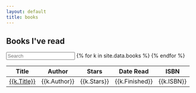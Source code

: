 ```yaml
---
layout: default
title: books
---
```


## Books I've read

<input type="text" id="searchInput"  placeholder="Search" title="Type in a name">
<table class = "sortable" id="myTable">
	<thead>
	<tr class="header">
		<th>Title</th>
		<th>Author</th>
		<th>Stars</th>
		<th>Date Read</th>
		<th class="no-sort">ISBN</th>
	</tr>
	</thead>
	<tbody>
	{% for k in site.data.books %}
	<tr>
		<td><a href="/books/{{k.id}}.html">{{k.Title}}</a></td>
		<td>{{k.Author}}</td>
		<td>{{k.Stars}}</td>
		<td>{{k.Finished}}</td>
		<td>{{k.ISBN}}</td>
	</tr>
	{% endfor %}
	</tbody>
</table>

<!--Add sortable table javascript and css-->
<!--<link href="https://cdn.jsdelivr.net/gh/tofsjonas/sortable@latest/dist/sortable.min.css" rel="stylesheet" />-->
<script>
document.addEventListener("click", function(d) {
    try {
        var A = d.shiftKey || d.altKey,
            f = function k(a, l) {
                return a.nodeName === l ? a : k(a.parentNode, l)
            }(d.target, "TH"),
            v = f.parentNode,
            w = v.parentNode,
            g = w.parentNode;
        if ("THEAD" === w.nodeName && g.classList.contains("sortable") && !f.classList.contains("no-sort")) {
            var h = v.cells;
            for (d = 0; d < h.length; d++) h[d] !== f && h[d].removeAttribute("aria-sort");
            h = "descending";
            ("descending" === f.getAttribute("aria-sort") || g.classList.contains("asc") && "ascending" !== f.getAttribute("aria-sort")) &&
            (h = "ascending");
            f.setAttribute("aria-sort", h);
            g.dataset.timer && clearTimeout(+g.dataset.timer);
            g.dataset.timer = setTimeout(function() {
                (function(a, l) {
                    function k(b) {
                        if (b) {
                            if (l && b.dataset.sortAlt) return b.dataset.sortAlt;
                            if (b.dataset.sort) return b.dataset.sort;
                            if (b.textContent) return b.textContent
                        }
                        return ""
                    }
                    a.dispatchEvent(new Event("sort-start", {
                        bubbles: !0
                    }));
                    for (var p = a.tHead.querySelector("th[aria-sort]"), q = a.tHead.children[0], B = "ascending" === p.getAttribute("aria-sort"), C = a.classList.contains("n-last"),
                            y = function(b, m, c) {
                                var e = k(m.cells[c]),
                                    n = k(b.cells[c]);
                                if (C) {
                                    if ("" === e && "" !== n) return -1;
                                    if ("" === n && "" !== e) return 1
                                }
                                var x = +e - +n;
                                e = isNaN(x) ? e.localeCompare(n) : x;
                                return 0 === e && q.cells[c] && q.cells[c].hasAttribute("data-sort-tbr") ? y(b, m, +q.cells[c].dataset.sortTbr) : B ? -e : e
                            }, r = 0; r < a.tBodies.length; r++) {
                        var t = a.tBodies[r],
                            z = [].slice.call(t.rows, 0);
                        z.sort(function(b, m) {
                            var c;
                            return y(b, m, +(null !== (c = p.dataset.sortCol) && void 0 !== c ? c : p.cellIndex))
                        });
                        var u = t.cloneNode();
                        u.append.apply(u, z);
                        a.replaceChild(u, t)
                    }
                    a.dispatchEvent(new Event("sort-end", {
                        bubbles: !0
                    }))
                })(g, A)
            }, 1).toString()
        }
    } catch {}
});
</script>

<!--javascript for searching through the table-->
<script>
// keyup triggers when a key is released
document.getElementById('searchInput').addEventListener('keyup', function() {
//convert whatever the user searches to lowercase
  const query = this.value.toLowerCase(); // stores rows within the myTable id, tbody tags and tr
  const rows = document.querySelectorAll('#myTable tbody tr');

  rows.forEach(row => { const text = row.textContent.toLowerCase();
    row.style.display = text.includes(query) ? '' : "none";
  });
});
</script>
